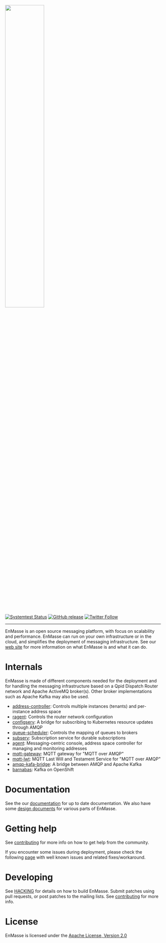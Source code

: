 <a href="https://github.com/EnMasseProject/enmasse"><img src="https://raw.githubusercontent.com/EnMasseProject/enmasse/master/documentation/images/logo/enmasse_logo.png" width="50%" /></a>

[![Systemtest Status](https://travis-ci.org/EnMasseProject/enmasse.svg?branch=master)](https://travis-ci.org/EnMasseProject/enmasse)
[![GitHub release](https://img.shields.io/github/release/EnMasseProject/enmasse.svg)](https://github.com/EnMasseProject/enmasse/releases/latest)
[![Twitter Follow](https://img.shields.io/twitter/follow/enmasseio.svg?style=social&label=Follow&style=for-the-badge)](https://twitter.com/enmasseio)

--- 

EnMasse is an open source messaging platform, with focus on scalability and performance. EnMasse can run on your own infrastructure or in the cloud, and simplifies the deployment of messaging infrastructure. See our [web site](http://enmasse.io) for more information on what EnMasse is and what it can do.


# Internals

EnMasse is made of different components needed for the deployment and for handling the messaging infrastructure based on a Qpid Dispatch Router network and Apache ActiveMQ broker(s). Other broker implementations such as Apache Kafka may also be used.

* [address-controller](https://github.com/EnMasseProject/enmasse/tree/master/address-controller): Controls multiple instances (tenants) and per-instance address space
* [ragent](https://github.com/EnMasseProject/enmasse/tree/master/ragent): Controls the router network configuration
* [configserv](https://github.com/EnMasseProject/enmasse/tree/master/configserv): A bridge for subscribing to Kubernetes resource updates through AMQP
* [queue-scheduler](https://github.com/EnMasseProject/enmasse/tree/master/queue-scheduler): Controls the mapping of queues to brokers
* [subserv](https://github.com/EnMasseProject/enmasse/tree/master/subserv): Subscription service for durable subscriptions
* [agent](https://github.com/EnMasseProject/enmasse/tree/master/agent): Messaging-centric console, address space controller for managing and monitoring addresses
* [mqtt-gateway](https://github.com/EnMasseProject/enmasse/tree/master/mqtt-gateway): MQTT gateway for "MQTT over AMQP"
* [mqtt-lwt](https://github.com/EnMasseProject/enmasse/tree/master/mqtt-lwt): MQTT Last Will and Testament Service for "MQTT over AMQP"
* [amqp-kafa-bridge](https://github.com/EnMasseProject/amqp-kafka-bridge): A bridge between AMQP and Apache Kafka
* [barnabas](https://github.com/EnMasseProject/barnabas): Kafka on OpenShift

# Documentation

See the our [documentation](http://enmasse.io/documentation) for up to date documentation. We also have some [design documents](documentation/design_docs/design) for various parts of EnMasse.

# Getting help

See [contributing](http://enmasse.io/contributing) for more info on how to get help from the community.

If you encounter some issues during deployment, please check the following [page](documentation/design_docs/issues/issues.adoc) with
well known issues and related fixes/workaround.

# Developing

See [HACKING](HACKING.md) for details on how to build EnMasse. Submit patches using pull requests, or post patches to the mailing lists. See [contributing](http://enmasse.io/contributing) for more info.

# License

EnMasse is licensed under the [Apache License, Version 2.0](LICENSE)
